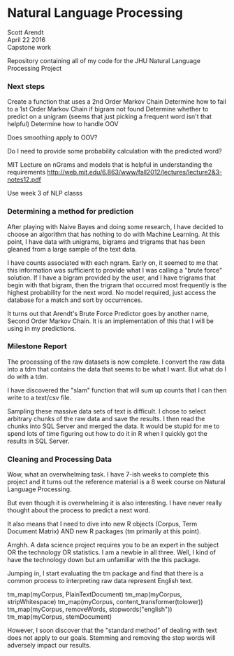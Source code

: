 # Natural Language Processing


Scott Arendt  
April 22 2016  
Capstone work

Repository containing all of my code for the JHU Natural Language Processing Project

### Next steps

Create a function that uses a 2nd Order Markov Chain
Determine how to fail to a 1st Order Markov Chain if bigram not found
Determine whether to predict on a unigram (seems that just picking a frequent word isn't that
helpful)
Determine how to handle OOV

Does smoothing apply to OOV?

Do I need to provide some probability calculation with the predicted word?

MIT Lecture on nGrams and models that is helpful in understanding the requirements
http://web.mit.edu/6.863/www/fall2012/lectures/lecture2&3-notes12.pdf

Use week 3 of NLP classs  

### Determining a method for prediction

After playing with Naive Bayes and doing some research, I have decided to choose an algorithm
that has nothing to do with Machine Learning.  At this point, I have data with unigrams, bigrams and trigrams that has been gleaned from a large sample of the text data.

I have counts associated with each ngram.  Early on, it seemed to me that this information
was sufficient to provide what I was calling a "brute force" solution.  If I have a bigram 
provided by the user, and I have trigrams that begin with that bigram, then the trigram that 
occurred most frequently is the highest probability for the next word.  No model required,
just access the database for a match and sort by occurrences.

It turns out that Arendt's Brute Force Predictor goes by another name, Second
Order Markov Chain.  It is an implementation of this that I will be using in my predictions.

### Milestone Report

The processing of the raw datasets is now complete.  I convert the raw data into a tdm that contains the data that seems to be what I want.  But what do I do with a tdm.

I have discovered the "slam" function that will sum up counts that I can then write to a text/csv file.

Sampling these massive data sets of text is difficult.  I chose to select arbitrary chunks of the raw data and save the results.  I then read the chunks into SQL Server and merged the data.  It would be stupid for me to spend lots of time figuring out how to do it in R when I quickly got the results in SQL Server.

### Cleaning and Processing Data

Wow, what an overwhelming task.  I have 7-ish weeks to complete this project and it turns out the reference material is a 8 week course on Natural Language Processing.

But even though it is overwhelming it is also interesting.  I have never really thought about the process to predict a next word.  

It also means that I need to dive into new R objects (Corpus, Term Document Matrix) AND new R packages (tm primarily at this point).

Arrghh.  A data science project requires you to be an expert in the subject OR the technology OR statistics.  I am a newbie in all three.  Well, I kind of have the technology down but am unfamiliar with the this package.

Jumping in, I start evaluating the tm package and find that there is a common process to interpreting raw data represent English text.  

tm_map(myCorpus, PlainTextDocument)
tm_map(myCorpus, stripWhitespace)
tm_map(myCorpus, content_transformer(tolower))
tm_map(myCorpus, removeWords, stopwords("english"))
tm_map(myCorpus, stemDocument)

However, I soon discover that the "standard method" of dealing with text does not apply to our goals.  Stemming and removing the stop words will adversely impact our results.
